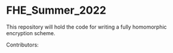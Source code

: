 # FHE_Summer_2022

This repository will hold the code for writing a fully homomorphic encryption scheme. 

Contributors: 
